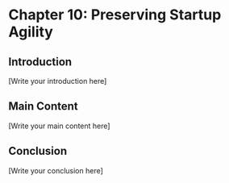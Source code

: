 # Chapter 10: Preserving Startup Agility

## Introduction

[Write your introduction here]

## Main Content

[Write your main content here]

## Conclusion

[Write your conclusion here]